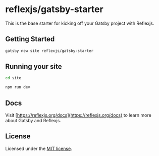 # reflexjs/gatsby-starter

This is the base starter for kicking off your Gatsby project with Reflexjs.

## Getting Started

```sh
gatsby new site reflexjs/gatsby-starter
```

## Running your site

```sh
cd site

npm run dev
```

## Docs

Visit [https://reflexjs.org/docs](https://reflexjs.org/docs) to learn more about Gatsby and Reflexjs.

## License

Licensed under the [MIT license](https://github.com/reflexjs/reflexjs/blob/master/LICENSE).
